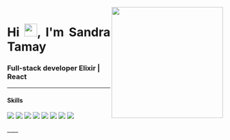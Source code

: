 
 <img align='right' src="https://media.giphy.com/media/3osxY9kuM2NGUfvThe/giphy.gif" width="260">
 <h1 align = "justify"> Hi <img src="https://media.giphy.com/media/hvRJCLFzcasrR4ia7z/giphy.gif" width="30px">, I'm Sandra Tamay</h1>
 
 ### Full-stack developer Elixir | React
 ____
 <h4>Skills</h4>
<p>
  <img src="https://img.shields.io/badge/Elixir-4B275F?style=for-the-badge&logo=elixir&logoColor=white">
  <img src="https://img.shields.io/badge/Phoenix-F05032?style=for-the-badge&logo=&logoColor=white">
  <img src="https://img.shields.io/badge/GraphQL-DB7093?style=for-the-badge&logo=&logoColor=white">
  <img src="https://img.shields.io/badge/PostgreSQL-316192?style=for-the-badge&logo=postgresql&logoColor=whitee">
  <img src="https://img.shields.io/badge/React-20232A?style=for-the-badge&logo=react&logoColor=61DAFB">
  <img src="https://img.shields.io/badge/next.js-000000?style=for-the-badge&logo=nextdotjs&logoColor=white">
  <img src="https://img.shields.io/badge/Git-F05032?style=for-the-badge&logo=git&logoColor=white">
  <img src="https://img.shields.io/badge/GitHub-100000?style=for-the-badge&logo=github&logoColor=white"> 
</p>
 ____
<!--
**smtamay/smtamay** is a ✨ _special_ ✨ repository because its `README.md` (this file) appears on your GitHub profile.

Here are some ideas to get you started:

- 🔭 I’m currently working on ...
- 🌱 I’m currently learning ...
- 👯 I’m looking to collaborate on ...
- 🤔 I’m looking for help with ...
- 💬 Ask me about ...
- 📫 How to reach me: ...
- 😄 Pronouns: ...
- ⚡ Fun fact: ...
-->
